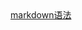 <a href="https://www.jianshu.com/p/191d1e21f7ed?u_atoken=b12c40dd-6520-4b5b-bd4c-241f312c65b9&u_asession=01IEJMVxr7TVNJL3hq3MRroXru_AwMUMKYgDMVghEec0iGejZPkBg2sJhgX0gAV2tEX0KNBwm7Lovlpxjd_P_q4JsKWYrT3W_NKPr8w6oU7K8IQAAg22sPV1wJ4eIWvRTWPIF6hypDqzN_tz02ZDuS7GBkFo3NEHBv0PZUm6pbxQU&u_asig=05jbnufJzzl_zFfBjk7-M9ajeIJJ9a88ZDH5eVdmFnFt010jSWragHv51G73wPEKopLp5XLWbBp-WgmS-5dOnA6NwW5M50G-BETi8xlH5a3NLJ7TS5MLl3dvcBMr4o7F4dSmJo6URVVGeBw2w5DBRmL5a-OF-w7Ps6LX5baBHW4uD9JS7q8ZD7Xtz2Ly-b0kmuyAKRFSVJkkdwVUnyHAIJzX5idaavsPFxczMY6yjUtTbLEoklcs2RTBVsMm4Qd2XmHLC90DffcRgc58NhmjbgM-3h9VXwMyh6PgyDIVSG1W9WEXN2Q9A0v1d2IgkE2Bt-PuocUbzskgme5tE-44rhH71gtsemp6r_x4WT5WMX6s_vvr5Wpup4C9tKKDg-XakcmWspDxyAEEo4kbsryBKb9Q&u_aref=7baUAQ0WM6SjRzX6aCUQkUPrjc0%3D" target="_blank">
markdown语法</a>
